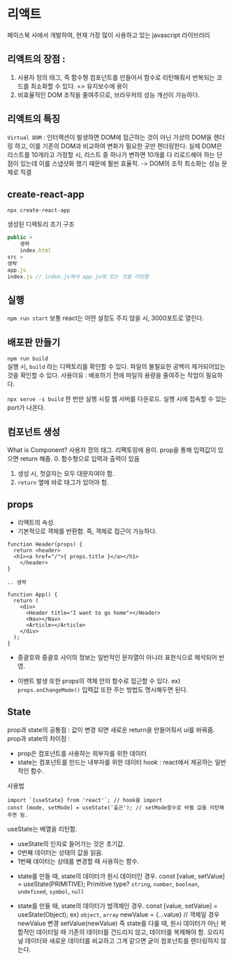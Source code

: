 # 리액트
페이스북 사에서 개발하여, 현재 가장 많이 사용하고 있는 javascript 라이브러리

## 리액트의 장점 :
1. 사용자 정의 태그, 즉 함수형 컴포넌트를 만들어서 함수로 리턴해줘서 반복되는 코드를 최소화할 수 있다. => 유지보수에 용이
2. 비효율적인 DOM 조작을 줄여주므로, 브라우저의 성능 개선이 가능하다.

## 리액트의 특징
`Virtual DOM` : 인터렉션이 발생하면 DOM에 접근하는 것이 아닌 가상의 DOM을 렌더링 하고, 이를 기존의 DOM과 비교하여 변화가 필요한 곳만 렌더링한다.
실제 DOM은 리스트를 10개라고 가정할 시, 리스트 중 하나가 변하면 10개를 다 리로드해야 하는 단점이 있는데 이를 스냅샷화 했기 때문에 훨씬 효율적.
-> DOM의 조작 최소화는 성능 문제로 직결
## create-react-app
`npx create-react-app`

생성된 디렉토리 초기 구조
```jsx
public > 
	생략
	index.html 
src >
생략
app.js 
index.js // index.js에서 app.js에 있는 것을 리턴함
```

## 실행
`npm run start`
보통 react는 어떤 설정도 주지 않을 시, 3000포트로 열린다.

## 배포판 만들기
`npm run build`  
실행 시, `build` 라는 디렉토리를 확인할 수 있다. 파일의 불필요한 공백이 제거되어있는 것을 확인할 수 있다.
사용이유 : 배포하기 전에 파일의 용량을 줄여주는 작업이 필요하다. 

`npx serve -s build`
한 번만 실행 시킬 웹 서버를 다운로드. 실행 시에 접속할 수 있는 port가 나온다.


## 컴포넌트 생성
What is Component? 사용자 정의 태그. 리팩토링에 용이.
prop을 통해 입력값이 있으면 return 해줌.
0. 함수형으로 입력과 출력이 있음
1. 생성 시, 첫글자는 모두 대문자여야 함.
2. `return` 옆에 바로 태그가 있어야 함.


## props
- 리액트의 속성.
- 기본적으로 객체를 반환함. 즉, 객체로 접근이 가능하다.

```
function Header(props) {
  return <header>
  <h1><a href="/">{ props.title }</a></h1>
	</header>
}

.. 생략

function App() {
  return (
    <div>
      <Header title="I want to go home"></Header>
      <Nav></Nav>
      <Article></Article>
    </div>
  );
}
``` 
* 중괄호와 중괄호 사이의 정보는 일반적인 문자열이 아니라 표현식으로 해석되어 반영.


- 이벤트 발생 또한 props의 객체 안의 함수로 접근할 수 있다. 
ex) `props.onChangeMode()`
입력값 또한 주는 방법도 명시해두면 된다.

## State
prop과 state의 공통점 : 값이 변경 되면 새로운 return을 만들어줘서 ui를 바꿔줌.
prop과 state의 차이점 : 
- prop은 컴포넌트를 사용하는 외부자를 위한 데이터
- state는 컴포넌트를 만드는 내부자를 위한 데이터
hook : react에서 제공하는 일반적인 함수.

사용법 
```
import `{useState} from 'react'`; // hook을 import
const [mode, setMode] = useState('출근'); // setMode함수로 바뀔 값을 리턴해주면 됨.

```

useState는 배열을 리턴함.
- useState의 인자로 들어가는 것은 초기값.
- 0번째 데이터는 상태의 값을 읽음. 
- 1번째 데이터는 상태를 변경할 때 사용하는 함수. 


* state를 만들 때, state의 데이터가 원시 데이터인 경우. 
const [value, setValue] = useState(PRIMITIVE); 
Primitive type? `string`, `number`, `boolean`, `undefined`, `symbol`, `null`

* state를 만들 때, state의 데이터가 범객체인 경우.
const [value, setValue] = useState(Object);
ex) `object`, `array`
newValue = {...value} // 객체일 경우
newValue 변경
setValue(newValue)
즉 state를 다룰 때, 원시 데이터가 아닌 복합적인 데이터일 때 기존의 데이터를 건드리지 않고, 데이터를 복제해야 함. 
오리지널 데이터와 새로운 데이터를 비교하고 그게 같으면 굳이 컴포넌트를 렌더링하지 않는다.


